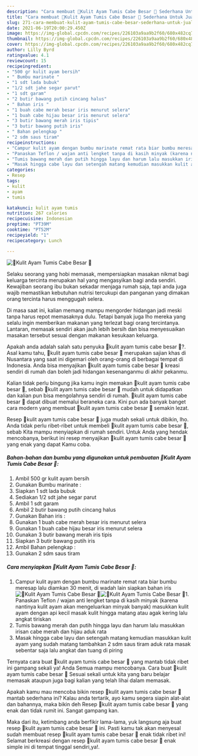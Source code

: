```yaml
---
description: "Cara membuat 💢Kulit Ayam Tumis Cabe Besar 💢 Sederhana Untuk Jualan"
title: "Cara membuat 💢Kulit Ayam Tumis Cabe Besar 💢 Sederhana Untuk Jualan"
slug: 271-cara-membuat-kulit-ayam-tumis-cabe-besar-sederhana-untuk-jualan
date: 2021-06-19T20:00:29.450Z
image: https://img-global.cpcdn.com/recipes/226103a9aa9b2f60/680x482cq70/💢kulit-ayam-tumis-cabe-besar-💢-foto-resep-utama.jpg
thumbnail: https://img-global.cpcdn.com/recipes/226103a9aa9b2f60/680x482cq70/💢kulit-ayam-tumis-cabe-besar-💢-foto-resep-utama.jpg
cover: https://img-global.cpcdn.com/recipes/226103a9aa9b2f60/680x482cq70/💢kulit-ayam-tumis-cabe-besar-💢-foto-resep-utama.jpg
author: Lilly Byrd
ratingvalue: 4.1
reviewcount: 15
recipeingredient:
- "500 gr kulit ayam bersih"
- " Bumbu marinate "
- "1 sdt lada bubuk"
- "1/2 sdt jahe segar parut"
- "1 sdt garam"
- "2 butir bawang putih cincang halus"
- " Bahan iris "
- "1 buah cabe merah besar iris menurut selera"
- "1 buah cabe hijau besar iris menurut selera"
- "3 butir bawang merah iris tipis"
- "3 butir bawang putih iris"
- " Bahan pelengkap "
- "2 sdm saus tiram"
recipeinstructions:
- "Campur kulit ayam dengan bumbu marinate remat rata biar bumbu meresap lalu diamkan 30 menit, di wadah lain siapkan bahan iris"
- "Panaskan Teflon / wajan anti lengket tanpa di kasih minyak (karena nantinya kulit ayam akan mengeluarkan minyak banyak) masukkan kulit ayam dengan api kecil masak kulit hingga matang atau agak kering lalu angkat tiriskan"
- "Tumis bawang merah dan putih hingga layu dan harum lalu masukkan irisan cabe merah dan hijau aduk rata"
- "Masak hingga cabe layu dan setengah matang kemudian masukkan kulit ayam yang sudah matang tambahkan 2 sdm saus tiram aduk rata masak sebentar saja lalu angkat dan tuang di piring"
categories:
- Resep
tags:
- kulit
- ayam
- tumis

katakunci: kulit ayam tumis 
nutrition: 267 calories
recipecuisine: Indonesian
preptime: "PT39M"
cooktime: "PT52M"
recipeyield: "1"
recipecategory: Lunch

---
```



![💢Kulit Ayam Tumis Cabe Besar 💢](https://img-global.cpcdn.com/recipes/226103a9aa9b2f60/680x482cq70/💢kulit-ayam-tumis-cabe-besar-💢-foto-resep-utama.jpg)

Selaku seorang yang hobi memasak, mempersiapkan masakan nikmat bagi keluarga tercinta merupakan hal yang mengasyikan bagi anda sendiri. Kewajiban seorang ibu bukan sekadar menjaga rumah saja, tapi anda juga wajib memastikan kebutuhan nutrisi tercukupi dan panganan yang dimakan orang tercinta harus menggugah selera.

Di masa  saat ini, kalian memang mampu mengorder hidangan jadi meski tanpa harus repot memasaknya dulu. Tetapi banyak juga lho mereka yang selalu ingin memberikan makanan yang terlezat bagi orang tercintanya. Lantaran, memasak sendiri akan jauh lebih bersih dan bisa menyesuaikan masakan tersebut sesuai dengan makanan kesukaan keluarga. 



Apakah anda adalah salah satu penyuka 💢kulit ayam tumis cabe besar 💢?. Asal kamu tahu, 💢kulit ayam tumis cabe besar 💢 merupakan sajian khas di Nusantara yang saat ini digemari oleh orang-orang di berbagai tempat di Indonesia. Anda bisa menyajikan 💢kulit ayam tumis cabe besar 💢 kreasi sendiri di rumah dan boleh jadi hidangan kesenanganmu di akhir pekanmu.

Kalian tidak perlu bingung jika kamu ingin memakan 💢kulit ayam tumis cabe besar 💢, sebab 💢kulit ayam tumis cabe besar 💢 mudah untuk didapatkan dan kalian pun bisa mengolahnya sendiri di rumah. 💢kulit ayam tumis cabe besar 💢 dapat dibuat memalui beraneka cara. Kini pun ada banyak banget cara modern yang membuat 💢kulit ayam tumis cabe besar 💢 semakin lezat.

Resep 💢kulit ayam tumis cabe besar 💢 juga mudah sekali untuk dibikin, lho. Anda tidak perlu ribet-ribet untuk membeli 💢kulit ayam tumis cabe besar 💢, sebab Kita mampu menyiapkan di rumah sendiri. Untuk Anda yang hendak mencobanya, berikut ini resep menyajikan 💢kulit ayam tumis cabe besar 💢 yang enak yang dapat Kamu coba.

<!--inarticleads1-->

##### Bahan-bahan dan bumbu yang digunakan untuk pembuatan 💢Kulit Ayam Tumis Cabe Besar 💢:

1. Ambil 500 gr kulit ayam bersih
1. Gunakan  Bumbu marinate :
1. Siapkan 1 sdt lada bubuk
1. Sediakan 1/2 sdt jahe segar parut
1. Ambil 1 sdt garam
1. Ambil 2 butir bawang putih cincang halus
1. Gunakan  Bahan iris :
1. Gunakan 1 buah cabe merah besar iris menurut selera
1. Gunakan 1 buah cabe hijau besar iris menurut selera
1. Gunakan 3 butir bawang merah iris tipis
1. Siapkan 3 butir bawang putih iris
1. Ambil  Bahan pelengkap :
1. Gunakan 2 sdm saus tiram




<!--inarticleads2-->

##### Cara menyiapkan 💢Kulit Ayam Tumis Cabe Besar 💢:

1. Campur kulit ayam dengan bumbu marinate remat rata biar bumbu meresap lalu diamkan 30 menit, di wadah lain siapkan bahan iris
<img src="https://img-global.cpcdn.com/steps/c8a75067825ecb4f/160x128cq70/💢kulit-ayam-tumis-cabe-besar-💢-langkah-memasak-1-foto.jpg" alt="💢Kulit Ayam Tumis Cabe Besar 💢"><img src="https://img-global.cpcdn.com/steps/ff84a544645a215f/160x128cq70/💢kulit-ayam-tumis-cabe-besar-💢-langkah-memasak-1-foto.jpg" alt="💢Kulit Ayam Tumis Cabe Besar 💢">1. Panaskan Teflon / wajan anti lengket tanpa di kasih minyak (karena nantinya kulit ayam akan mengeluarkan minyak banyak) masukkan kulit ayam dengan api kecil masak kulit hingga matang atau agak kering lalu angkat tiriskan
1. Tumis bawang merah dan putih hingga layu dan harum lalu masukkan irisan cabe merah dan hijau aduk rata
1. Masak hingga cabe layu dan setengah matang kemudian masukkan kulit ayam yang sudah matang tambahkan 2 sdm saus tiram aduk rata masak sebentar saja lalu angkat dan tuang di piring




Ternyata cara buat 💢kulit ayam tumis cabe besar 💢 yang mantab tidak ribet ini gampang sekali ya! Anda Semua mampu mencobanya. Cara buat 💢kulit ayam tumis cabe besar 💢 Sesuai sekali untuk kita yang baru belajar memasak ataupun juga bagi kalian yang telah lihai dalam memasak.

Apakah kamu mau mencoba bikin resep 💢kulit ayam tumis cabe besar 💢 mantab sederhana ini? Kalau anda tertarik, ayo kamu segera siapin alat-alat dan bahannya, maka bikin deh Resep 💢kulit ayam tumis cabe besar 💢 yang enak dan tidak rumit ini. Sangat gampang kan. 

Maka dari itu, ketimbang anda berfikir lama-lama, yuk langsung aja buat resep 💢kulit ayam tumis cabe besar 💢 ini. Pasti kamu tak akan menyesal sudah membuat resep 💢kulit ayam tumis cabe besar 💢 enak tidak ribet ini! Selamat berkreasi dengan resep 💢kulit ayam tumis cabe besar 💢 enak simple ini di tempat tinggal sendiri,ya!.

